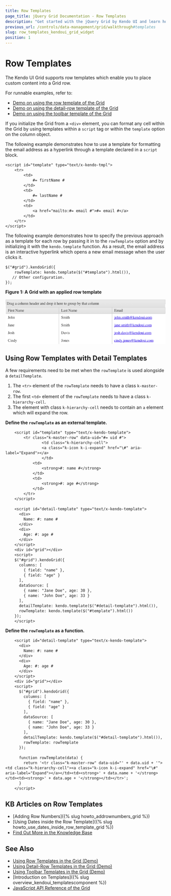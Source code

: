 ```yaml
---
title: Row Templates
page_title: jQuery Grid Documentation - Row Templates
description: "Get started with the jQuery Grid by Kendo UI and learn how to place custom content into a grid row with the help of row templates."
previous_url: /controls/data-management/grid/walkthrough#templates
slug: row_templates_kendoui_grid_widget
position: 1
---
```


# Row Templates

The Kendo UI Grid supports row templates which enable you to place custom content into a Grid row.

For runnable examples, refer to:
* [Demo on using the row template of the Grid](https://demos.telerik.com/kendo-ui/grid/rowtemplate)
* [Demo on using the detail-row template of the Grid](https://demos.telerik.com/kendo-ui/grid/detailtemplate)
* [Demo on using the toolbar template of the Grid](https://demos.telerik.com/kendo-ui/grid/toolbar-template)

If you initialize the Grid from a `<div>` element, you can format any cell within the Grid by using templates within a `script` tag or within the `template` option on the column object.

The following example demonstrates how to use a template for formatting the email address as a hyperlink through a template declared in a `script` block.

    <script id="template" type="text/x-kendo-tmpl">
        <tr>
            <td>
                #= firstName #
            </td>
            <td>
                #= lastName #
            </td>
            <td>
                <a href="mailto:#= email #">#= email #</a>
            </td>
        </tr>
    </script>

The following example demonstrates how to specify the previous approach as a template for each row by passing it in to the `rowTemplate` option and by initializing it with the `kendo.template` function. As a result, the email address is an interactive hyperlink which opens a new email message when the user clicks it.

    $("#grid").kendoGrid({
        rowTemplate: kendo.template($("#template").html()),
       // Other configuration.
    });

**Figure 1: A Grid with an applied row template**

![Kendo UI for jQuery Grid with row template](../grid8_1.png)

## Using Row Templates with Detail Templates

A few requirements need to be met when the `rowTemplate` is used alongside a `detailTemplate`.

1. The `<tr>` element of the `rowTemplate` needs to have a class `k-master-row`.
1. The first `<td>` element of the `rowTemplate` needs to have a class `k-hierarchy-cell`.
1. The element with class `k-hierarchy-cell` needs to contain an `a` element which will expand the row.

**Define the `rowTemplate` as an external template.**

```dojo
    <script id="template" type="text/x-kendo-template">
        <tr class="k-master-row" data-uid="#= uid #">
        		<td class="k-hierarchy-cell">
            	<a class="k-icon k-i-expand" href="\#" aria-label="Expand"></a>
      			</td>
            <td>
                <strong>#: name #</strong>
            </td>
            <td>
            	<strong>#: age #</strong>
            </td>
        </tr>
    </script>
  
    <script id="detail-template" type="text/x-kendo-template">
      <div>
        Name: #: name #
      </div>
      <div>
        Age: #: age #
      </div>
    </script>
    <div id="grid"></div>
    <script>
    $("#grid").kendoGrid({
      columns: [
        { field: "name" },
        { field: "age" }
      ],
      dataSource: [
        { name: "Jane Doe", age: 30 },
        { name: "John Doe", age: 33 }
      ],
      detailTemplate: kendo.template($("#detail-template").html()),
      rowTemplate: kendo.template($("#template").html())
    });
    </script>
```

**Define the `rowTemplate` as a function.**

```dojo
    <script id="detail-template" type="text/x-kendo-template">
      <div>
        Name: #: name #
      </div>
      <div>
        Age: #: age #
      </div>
    </script>
    <div id="grid"></div>
    <script>
      $("#grid").kendoGrid({
        columns: [
          { field: "name" },
          { field: "age" }
        ],
        dataSource: [
          { name: "Jane Doe", age: 30 },
          { name: "John Doe", age: 33 }
        ],
        detailTemplate: kendo.template($("#detail-template").html()),
        rowTemplate: rowTemplate
      });
      
      function rowTemplate(data) {
        return '<tr class="k-master-row" data-uid="' + data.uid + '"><td class="k-hierarchy-cell"><a class="k-icon k-i-expand" href="\#" aria-label="Expand"></a></td><td><strong>' + data.name + '</strong></td><td><strong>' + data.age + '</strong></td></tr>';
      }
    </script>
```

## KB Articles on Row Templates

* [Adding Row Numbers]({% slug howto_addrownumbers_grid %})
* [Using Dates inside the Row Template]({% slug howto_use_dates_inside_row_template_grid %})
* [Find Out More in the Knowledge Base](/knowledge-base)

## See Also

* [Using Row Templates in the Grid (Demo)](https://demos.telerik.com/kendo-ui/grid/rowtemplate)
* [Using Detail-Row Templates in the Grid (Demo)](https://demos.telerik.com/kendo-ui/grid/detailtemplate)
* [Using Toolbar Templates in the Grid (Demo)](https://demos.telerik.com/kendo-ui/grid/toolbar-template)
* [Introduction on Templates]({% slug overview_kendoui_templatescomponent %})
* [JavaScript API Reference of the Grid](/api/javascript/ui/grid)
